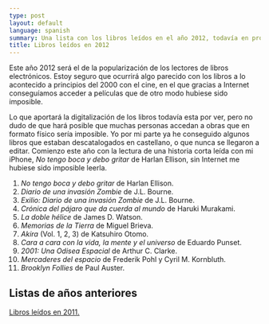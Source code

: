 ```yaml
---
type: post
layout: default
language: spanish
summary: Una lista con los libros leídos en el año 2012, todavía en progreso.
title: Libros leídos en 2012
---
```


Este año 2012 será el de la popularización de los lectores de libros electrónicos. Estoy seguro que ocurrirá algo parecido con los libros a lo acontecido a principios del 2000 con el cine, en el que gracias a Internet conseguíamos acceder a películas que de otro modo hubiese sido imposible.

Lo que aportará la digitalización de los libros todavía esta por ver, pero no dudo de que hará posible que muchas personas accedan a obras que en formato físico sería imposible. Yo por mi parte ya he conseguido algunos libros que estaban descatalogados en castellano, o que nunca se llegaron a editar. Comienzo este año con la lectura de una historia corta leída con mi iPhone, *No tengo boca y debo gritar* de Harlan Ellison, sin Internet me hubiese sido imposible leerla.

1. *No tengo boca y debo gritar* de Harlan Ellison.
2. *Diario de una invasión Zombie* de J.L. Bourne.
3. *Exilio: Diario de una invasión Zombie* de J.L. Bourne.
4. *Crónica del pájaro que da cuerda al mundo* de Haruki Murakami.
5. *La doble hélice* de James D. Watson.
6. *Memorias de la Tierra* de Miguel Brieva.
7. *Akira* (Vol. 1, 2, 3) de Katsuhiro Otomo.
8. *Cara a cara con la vida, la mente y el universo* de Eduardo Punset.
9. *2001: Una Odisea Espacial* de Arthur C. Clarke.
10. *Mercaderes del espacio* de Frederik Pohl y Cyril M. Kornbluth.
11. *Brooklyn Follies* de Paul Auster.


## Listas de años anteriores

[Libros leídos en 2011.](/blog/2011/06/23/libros-leidos-en-2011.html)
